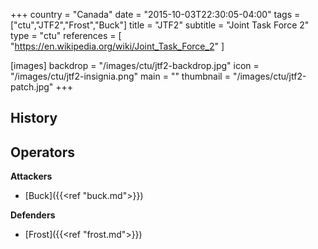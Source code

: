 +++
country = "Canada"
date = "2015-10-03T22:30:05-04:00"
tags = ["ctu","JTF2","Frost","Buck"]
title = "JTF2"
subtitle = "Joint Task Force 2"
type = "ctu"
references = [
  "https://en.wikipedia.org/wiki/Joint_Task_Force_2"
]

[images]
  backdrop = "/images/ctu/jtf2-backdrop.jpg"
  icon = "/images/ctu/jtf2-insignia.png"
  main = ""
  thumbnail = "/images/ctu/jtf2-patch.jpg"
+++

## History

## Operators

**Attackers**

- [Buck]({{<ref "buck.md">}})

**Defenders**

- [Frost]({{<ref "frost.md">}})
